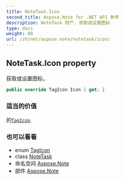 ```yaml
---
title: NoteTask.Icon
second_title: Aspose.Note for .NET API 参考
description: NoteTask 财产. 获取或设置图标
type: docs
weight: 80
url: /zh/net/aspose.note/notetask/icon/
---
```

## NoteTask.Icon property

获取或设置图标。

```csharp
public override TagIcon Icon { get; }
```

### 适当的价值

的[`TagIcon`](../../tagicon/).

### 也可以看看

* enum [TagIcon](../../tagicon/)
* class [NoteTask](../)
* 命名空间 [Aspose.Note](../../notetask/)
* 部件 [Aspose.Note](../../../)


